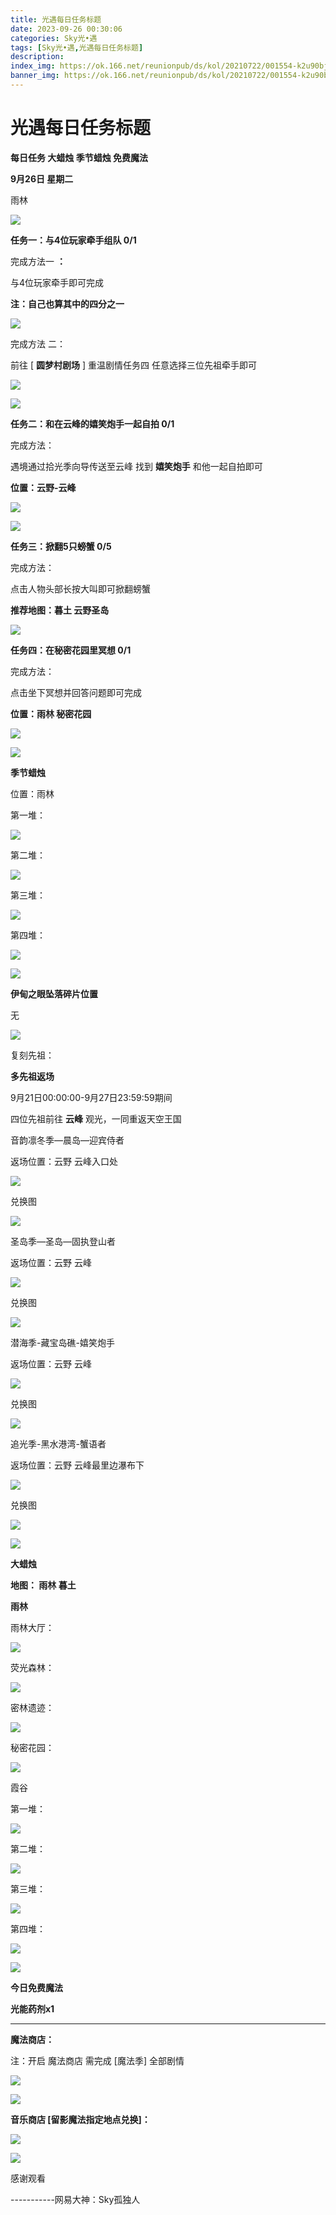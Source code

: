 ```yaml
---
title: 光遇每日任务标题
date: 2023-09-26 00:30:06
categories: Sky光•遇
tags: [Sky光•遇,光遇每日任务标题]
description: 
index_img: https://ok.166.net/reunionpub/ds/kol/20210722/001554-k2u90bj7ay.png?imageView&thumbnail=600x0&type=jpg
banner_img: https://ok.166.net/reunionpub/ds/kol/20210722/001554-k2u90bj7ay.png?imageView&thumbnail=600x0&type=jpg
---
```

# 光遇每日任务标题
**每日任务 大蜡烛 季节蜡烛 免费魔法**

 **9月26日 星期二**

雨林

![](https://img.166.net/reunionpub/ds/kol/20230926/001443-adfnubrzv5.jpg)

 **任务一：与4位玩家牵手组队 0/1**

完成方法一 **：**

与4位玩家牵手即可完成

 **注：自己也算其中的四分之一**

![](https://img.166.net/reunionpub/ds/kol/20230926/001107-53h9wrty64.png)

完成方法 二：

前往 [ **圆梦村剧场** ] 重温剧情任务四 任意选择三位先祖牵手即可

![](https://img.166.net/reunionpub/ds/kol/20230926/001134-bigse0tsar.png)

![](https://img.166.net/reunionpub/ds/kol/20230926/001144-i9fu421s0l.jpeg)

 **任务二：和在云峰的嬉笑炮手一起自拍  0/1**

完成方法：

遇境通过拾光季向导传送至云峰 找到 **嬉笑炮手** 和他一起自拍即可

 **位置：云野-云峰**

![](https://img.166.net/reunionpub/ds/kol/20230926/000210-eanhk9c2d6.jpg)

![](https://img.166.net/reunionpub/ds/kol/20230926/000217-eu7ksaz024.jpg)

 **任务三：掀翻5只螃蟹 0/5**

完成方法：

点击人物头部长按大叫即可掀翻螃蟹

 **推荐地图：暮土 云野圣岛**

![](https://img.166.net/reunionpub/ds/kol/20230925/000821-8b41gs76oa.jpeg)

 **任务四：在秘密花园里冥想 0/1**

完成方法：

点击坐下冥想并回答问题即可完成

 **位置：雨林 秘密花园**

![](https://img.166.net/reunionpub/ds/kol/20230926/000241-z48gyd7smh.jpeg)

![](https://img.166.net/reunionpub/ds/kol/20230502/053253-tkp31d0r2j.png)

 **季节蜡烛**

位置：雨林

第一堆：

![](https://img.166.net/reunionpub/ds/kol/20230926/000409-2pznd9i1bf.jpeg)

第二堆：

![](https://img.166.net/reunionpub/ds/kol/20230926/000418-m0j1ba3tfr.jpeg)

第三堆：

![](https://img.166.net/reunionpub/ds/kol/20230926/000427-76shtgru91.jpeg)

第四堆：

![](https://img.166.net/reunionpub/ds/kol/20230926/000435-2v6jqyhp13.jpeg)

![](https://img.166.net/reunionpub/ds/kol/20230502/053253-tkp31d0r2j.png)

 **伊甸之眼坠落碎片位置**

无

![](https://img.166.net/reunionpub/ds/kol/20230501/003537-boqnslm12s.png)

复刻先祖：

 **多先祖返场**

9月21日00:00:00-9月27日23:59:59期间

四位先祖前往 **云峰** 观光，一同重返天空王国

音韵凛冬季—晨岛—迎宾侍者

返场位置：云野 云峰入口处

![](https://img.166.net/reunionpub/ds/kol/20230921/082553-hg8imewu7l.jpeg)

兑换图

![](https://img.166.net/reunionpub/ds/kol/20230921/082720-crmkas2vsd.jpg)

圣岛季—圣岛—固执登山者

返场位置：云野 云峰

![](https://img.166.net/reunionpub/ds/kol/20230921/083200-p85bjlawsf.jpg)

兑换图

![](https://img.166.net/reunionpub/ds/kol/20230921/083316-7fy4hpqu0v.jpg)

潜海季-藏宝岛礁-嬉笑炮手

返场位置：云野 云峰

![](https://img.166.net/reunionpub/ds/kol/20230921/084818-0a5zonwpkr.jpg)

兑换图

![](https://img.166.net/reunionpub/ds/kol/20230921/094338-m6uhenzgsd.jpg)

追光季-黑水港湾-蟹语者

返场位置：云野 云峰最里边瀑布下

![](https://img.166.net/reunionpub/ds/kol/20230921/085026-zwhof5rauq.jpeg)

兑换图

![](https://img.166.net/reunionpub/ds/kol/20230921/085056-gn2los5k3v.jpg)

![](https://img.166.net/reunionpub/ds/kol/20230501/003537-boqnslm12s.png)

 **大蜡烛**

 **地图： 雨林 暮土**

 **雨林**

雨林大厅：

![](https://img.166.net/reunionpub/ds/kol/20230920/233444-as8lginz4k.png)

荧光森林：

![](https://img.166.net/reunionpub/ds/kol/20230920/233501-75qvcmw4yg.png)

密林遗迹：

![](https://img.166.net/reunionpub/ds/kol/20230920/233514-lazg28tjim.png)

秘密花园：

![](https://img.166.net/reunionpub/ds/kol/20230920/233521-wljcy49mpe.jpeg)

霞谷

第一堆：

![](https://img.166.net/reunionpub/ds/kol/20230926/000642-u5jg6kmhsy.png)

第二堆：

![](https://img.166.net/reunionpub/ds/kol/20230926/000811-5p86uz29ma.png)

第三堆：

![](https://img.166.net/reunionpub/ds/kol/20230926/000839-7zumgdtc6h.png)

第四堆：

![](https://img.166.net/reunionpub/ds/kol/20230926/000852-4enfcvtsbq.png)

![](https://img.166.net/reunionpub/ds/kol/20221018/100256-wzutnocka0.png)

 **今日免费魔法**

 **光能药剂x1**

 ****

**魔法商店：**

注：开启 魔法商店 需完成 [魔法季] 全部剧情

![](https://img.166.net/reunionpub/ds/kol/20221018/100559-oibznvdtus.png)

![](https://img.166.net/reunionpub/ds/kol/20230926/000710-pqycz51eu9.jpeg)

 **音乐商店 [留影魔法指定地点兑换]：**

![](https://img.166.net/reunionpub/ds/kol/20230925/000701-6btzjfysqk.jpeg)

![](https://img.166.net/reunionpub/ds/kol/20230502/235738-ls601349yq.png)

感谢观看

\-----------网易大神：Sky孤独人

